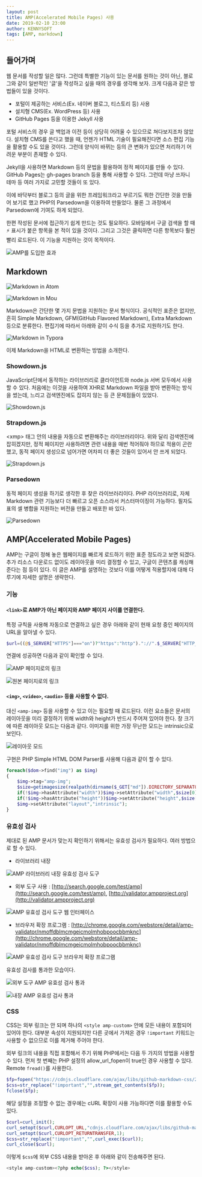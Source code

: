 ```yaml
---
layout: post
title: AMP(Accelerated Mobile Pages) 사용
date: 2019-02-10 23:00
author: KENNYSOFT
tags: [AMP, markdown]
---
```


## 들어가며

웹 문서를 작성할 일은 많다. 그런데 특별한 기능이 있는 문서를 원하는 것이 아닌, 블로그와 같이 일반적인 '글'을 작성하고 싶을 때의 경우를 생각해 보자. 크게 다음과 같은 방법들이 있을 것이다.

* 포털이 제공하는 서비스(Ex. 네이버 블로그, 티스토리 등) 사용
* 설치형 CMS(Ex. WordPress 등) 사용
* GitHub Pages 등을 이용한 Jekyll 사용

포털 서비스의 경우 글 백업과 이전 등이 상당히 어려울 수 있으므로 쳐다보지조차 않았다. 설치형 CMS를 쓴다고 했을 때, 언젠가 HTML 기술이 필요해진다면 소스 편집 기능을 활용할 수도 있을 것이다. 그런데 양식이 바뀌는 등의 큰 변화가 있으면 처리하기 어려운 부분이 존재할 수 있다.

Jekyll을 사용하면 Markdown 등의 문법을 활용하여 정적 페이지를 만들 수 있다. GitHub Pages는 gh-pages branch 등을 통해 사용할 수 있다. 그런데 마냥 쓰자니 테마 등 여러 가지로 고민할 것들이 또 있다.

이에 바닥부터 블로그 등의 글을 위한 프레임워크라고 부르기도 뭐한 간단한 것을 만들어 보기로 했고 PHP의 Parsedown을 이용하여 만들었다. 물론 그 과정에서 Parsedown에 기여도 하게 되었다.

한편 작성된 문서에 접근하기 쉽게 만드는 것도 필요하다. 모바일에서 구글 검색을 할 때 ⚡ 표시가 붙은 항목을 본 적이 있을 것이다. 그리고 그것은 클릭하면 다른 항목보다 훨씬 빨리 로드된다. 이 기능을 지원하는 것이 목적이다.

![AMP를 도입한 효과](/assets/images/use-amp/amp-effect.png)

## Markdown

![Markdown in Atom](/assets/images/use-amp/markdown-atom.png)

![Markdown in Mou](/assets/images/use-amp/markdown-mou.png)

Markdown은 간단한 몇 가지 문법을 지원하는 문서 형식이다. 공식적인 표준은 없지만, 흔히 Simple Markdown, GFM(GitHub Flavored Markdown), Extra Markdown 등으로 분류한다. 편집기에 따라서 아래와 같이 수식 등을 추가로 지원하기도 한다.

![Markdown in Typora](/assets/images/use-amp/markdown-typora.png)

이제 Markdown을 HTML로 변환하는 방법을 소개한다.

### Showdown.js

JavaScript단에서 동작하는 라이브러리로 클라이언트와 node.js 서버 모두에서 사용할 수 있다. 처음에는 이것을 사용하여 XHR로 Markdown 파일을 받아 변환하는 방식을 썼는데, 느리고 검색엔진에도 잡히지 않는 등 큰 문제점들이 있었다.

![Showdown.js](/assets/images/use-amp/showdownjs.png)

### Strapdown.js

&lt;xmp> 태그 안의 내용을 자동으로 변환해주는 라이브러리이다. 위와 달리 검색엔진에 잡히겠지만, 정적 페이지만 사용하려면 관련 내용을 매번 적어줘야 하므로 적용이 곤란했고, 동적 페이지 생성으로 넘어가면 어차피 더 좋은 것들이 있어서 안 쓰게 되었다.

![Strapdown.js](/assets/images/use-amp/strapdownjs.png)

### Parsedown

동적 페이지 생성을 하기로 생각한 후 찾은 라이브러리이다. PHP 라이브러리로, 자체 Markdown 관련 기능보다 더 빠르고 오픈 소스라서 커스터마이징이 가능하다. 필자도 표의 셀 병합을 지원하는 버전을 만들고 배포한 바 있다.

![Parsedown](/assets/images/use-amp/parsedown.png)

## AMP(Accelerated Mobile Pages)

AMP는 구글이 정해 놓은 웹페이지를 빠르게 로드하기 위한 표준 정도라고 보면 되겠다. 추가 리소스 다운로드 없이도 레이아웃을 미리 결정할 수 있고, 구글이 콘텐츠를 캐싱해준다는 점 등이 있다. 이 글은 AMP를 설명하는 것보다 이를 어떻게 적용할지에 대해 다루기에 자세한 설명은 생략한다.

### 기능


#### `<link>`로 AMP가 아닌 페이지와 AMP 페이지 사이를 연결한다.

특정 규칙을 사용해 자동으로 연결하고 싶은 경우 아래와 같이 현재 요청 중인 페이지의 URL을 알아낼 수 있다.

```php
$url=((@$_SERVER["HTTPS"]==="on")?"https":"http")."://".$_SERVER["HTTP_HOST"].$_SERVER["REQUEST_URI"];
```

연결에 성공하면 다음과 같이 확인할 수 있다.

![AMP 페이지로의 링크](/assets/images/use-amp/link-to-amp.png)

![원본 페이지로의 링크](/assets/images/use-amp/link-to-canonical.png)

#### `<img>`, `<video>`, `<audio>` 등을 사용할 수 없다.

대신 `<amp-img>` 등을 사용할 수 있고 이는 필요할 때 로드된다. 이런 요소들은 문서의 레이아웃을 미리 결정하기 위해 width와 height가 반드시 주어져 있어야 한다. 창 크기에 따른 레이아웃 모드는 다음과 같다. 이미지를 위한 가장 무난한 모드는 intrinsic으로 보인다.

![레이아웃 모드](/assets/images/use-amp/layout.gif)

구현은 PHP Simple HTML DOM Parser를 사용해 다음과 같이 할 수 있다.

```php
foreach($dom->find("img") as $img)
{
	$img->tag="amp-img";
	$size=getimagesize(realpath(dirname($_GET["md"]).DIRECTORY_SEPARATOR.$img->src));
	if(!$img->hasAttribute("width"))$img->setAttribute("width",$size[0]);
	if(!$img->hasAttribute("height"))$img->setAttribute("height",$size[1]);
	$img->setAttribute("layout","intrinsic");
}
```

### 유효성 검사

제대로 된 AMP 문서가 맞는지 확인하기 위해서는 유효성 검사가 필요하다. 여러 방법으로 할 수 있다.

* 라이브러리 내장

![AMP 라이브러리 내장 유효성 검사 도구](/assets/images/use-amp/amp-validator-bundle.png)

* 외부 도구 사용 : [http://search.google.com/test/amp](http://search.google.com/test/amp), [http://validator.ampproject.org](http://validator.ampproject.org)

![AMP 유효성 검사 도구 웹 인터페이스](/assets/images/use-amp/amp-validator-external.png)

* 브라우저 확장 프로그램 : [http://chrome.google.com/webstore/detail/amp-validator/nmoffdblmcmgeicmolmhobpoocbbmknc](http://chrome.google.com/webstore/detail/amp-validator/nmoffdblmcmgeicmolmhobpoocbbmknc)

![AMP 유효성 검사 도구 브라우저 확장 프로그램](/assets/images/use-amp/amp-validator-extension.png)

유효성 검사를 통과한 모습이다.

![외부 도구 AMP 유효성 검사 통과](/assets/images/use-amp/amp-validation-pass-external.png)

![내장 AMP 유효성 검사 통과](/assets/images/use-amp/amp-validation-pass-bundle.png)

### CSS

CSS는 외부 링크는 안 되며 하나의 `<style amp-custom>` 안에 모든 내용이 포함되어 있어야 한다. 대부분 속성이 지원되지만 다른 곳에서 가져온 경우 `!important` 키워드는 사용할 수 없으므로 이를 제거해 주어야 한다.

외부 링크의 내용을 직접 포함해서 주기 위해 PHP에서는 다음 두 가지의 방법을 사용할 수 있다. 먼저 첫 번째는 PHP 설정의 allow_url_fopen이 true인 경우 사용할 수 있다. Remote `fread()`를 사용한다.

```php
$fp=fopen("https://cdnjs.cloudflare.com/ajax/libs/github-markdown-css/2.10.0/github-markdown.min.css","r");
$css=str_replace("!important","",stream_get_contents($fp));
fclose($fp);
```

해당 설정을 조정할 수 없는 경우에는 cURL 확장이 사용 가능하다면 이를 활용할 수도 있다.

```php
$curl=curl_init();
curl_setopt($curl,CURLOPT_URL,"cdnjs.cloudflare.com/ajax/libs/github-markdown-css/2.10.0/github-markdown.min.css");
curl_setopt($curl,CURLOPT_RETURNTRANSFER,1);
$css=str_replace("!important","",curl_exec($curl));
curl_close($curl);
```

이렇게 `$css`에 외부 CSS 내용을 받아온 후 아래와 같이 전송해주면 된다.

```php
<style amp-custom><?php echo($css); ?></style>
```
